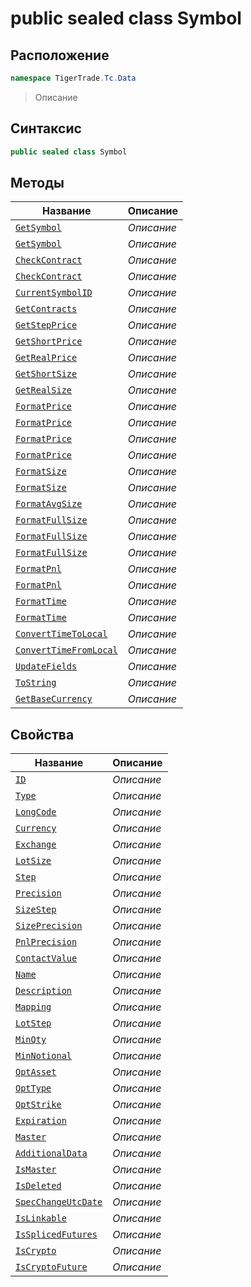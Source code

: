 
# public sealed class Symbol
## Расположение
```csharp
namespace TigerTrade.Tc.Data
```



> Описание

## Синтаксис
```csharp
public sealed class Symbol
```


## Методы
| Название | Описание |
| --- | --- |
| [`GetSymbol`](./Symbol.cs/Методы/GetSymbol.md) | *Описание* |
| [`GetSymbol`](./Symbol.cs/Методы/GetSymbol.md) | *Описание* |
| [`CheckContract`](./Symbol.cs/Методы/CheckContract.md) | *Описание* |
| [`CheckContract`](./Symbol.cs/Методы/CheckContract.md) | *Описание* |
| [`CurrentSymbolID`](./Symbol.cs/Методы/CurrentSymbolID.md) | *Описание* |
| [`GetContracts`](./Symbol.cs/Методы/GetContracts.md) | *Описание* |
| [`GetStepPrice`](./Symbol.cs/Методы/GetStepPrice.md) | *Описание* |
| [`GetShortPrice`](./Symbol.cs/Методы/GetShortPrice.md) | *Описание* |
| [`GetRealPrice`](./Symbol.cs/Методы/GetRealPrice.md) | *Описание* |
| [`GetShortSize`](./Symbol.cs/Методы/GetShortSize.md) | *Описание* |
| [`GetRealSize`](./Symbol.cs/Методы/GetRealSize.md) | *Описание* |
| [`FormatPrice`](./Symbol.cs/Методы/FormatPrice.md) | *Описание* |
| [`FormatPrice`](./Symbol.cs/Методы/FormatPrice.md) | *Описание* |
| [`FormatPrice`](./Symbol.cs/Методы/FormatPrice.md) | *Описание* |
| [`FormatPrice`](./Symbol.cs/Методы/FormatPrice.md) | *Описание* |
| [`FormatSize`](./Symbol.cs/Методы/FormatSize.md) | *Описание* |
| [`FormatSize`](./Symbol.cs/Методы/FormatSize.md) | *Описание* |
| [`FormatAvgSize`](./Symbol.cs/Методы/FormatAvgSize.md) | *Описание* |
| [`FormatFullSize`](./Symbol.cs/Методы/FormatFullSize.md) | *Описание* |
| [`FormatFullSize`](./Symbol.cs/Методы/FormatFullSize.md) | *Описание* |
| [`FormatFullSize`](./Symbol.cs/Методы/FormatFullSize.md) | *Описание* |
| [`FormatPnl`](./Symbol.cs/Методы/FormatPnl.md) | *Описание* |
| [`FormatPnl`](./Symbol.cs/Методы/FormatPnl.md) | *Описание* |
| [`FormatTime`](./Symbol.cs/Методы/FormatTime.md) | *Описание* |
| [`FormatTime`](./Symbol.cs/Методы/FormatTime.md) | *Описание* |
| [`ConvertTimeToLocal`](./Symbol.cs/Методы/ConvertTimeToLocal.md) | *Описание* |
| [`ConvertTimeFromLocal`](./Symbol.cs/Методы/ConvertTimeFromLocal.md) | *Описание* |
| [`UpdateFields`](./Symbol.cs/Методы/UpdateFields.md) | *Описание* |
| [`ToString`](./Symbol.cs/Методы/ToString.md) | *Описание* |
| [`GetBaseCurrency`](./Symbol.cs/Методы/GetBaseCurrency.md) | *Описание* |

## Свойства
| Название | Описание |
| --- | --- |
| [`ID`](./Symbol.cs/Свойства/ID.md) | *Описание* |
| [`Type`](./Symbol.cs/Свойства/Type.md) | *Описание* |
| [`LongCode`](./Symbol.cs/Свойства/LongCode.md) | *Описание* |
| [`Currency`](./Symbol.cs/Свойства/Currency.md) | *Описание* |
| [`Exchange`](./Symbol.cs/Свойства/Exchange.md) | *Описание* |
| [`LotSize`](./Symbol.cs/Свойства/LotSize.md) | *Описание* |
| [`Step`](./Symbol.cs/Свойства/Step.md) | *Описание* |
| [`Precision`](./Symbol.cs/Свойства/Precision.md) | *Описание* |
| [`SizeStep`](./Symbol.cs/Свойства/SizeStep.md) | *Описание* |
| [`SizePrecision`](./Symbol.cs/Свойства/SizePrecision.md) | *Описание* |
| [`PnlPrecision`](./Symbol.cs/Свойства/PnlPrecision.md) | *Описание* |
| [`ContactValue`](./Symbol.cs/Свойства/ContactValue.md) | *Описание* |
| [`Name`](./Symbol.cs/Свойства/Name.md) | *Описание* |
| [`Description`](./Symbol.cs/Свойства/Description.md) | *Описание* |
| [`Mapping`](./Symbol.cs/Свойства/Mapping.md) | *Описание* |
| [`LotStep`](./Symbol.cs/Свойства/LotStep.md) | *Описание* |
| [`MinQty`](./Symbol.cs/Свойства/MinQty.md) | *Описание* |
| [`MinNotional`](./Symbol.cs/Свойства/MinNotional.md) | *Описание* |
| [`OptAsset`](./Symbol.cs/Свойства/OptAsset.md) | *Описание* |
| [`OptType`](./Symbol.cs/Свойства/OptType.md) | *Описание* |
| [`OptStrike`](./Symbol.cs/Свойства/OptStrike.md) | *Описание* |
| [`Expiration`](./Symbol.cs/Свойства/Expiration.md) | *Описание* |
| [`Master`](./Symbol.cs/Свойства/Master.md) | *Описание* |
| [`AdditionalData`](./Symbol.cs/Свойства/AdditionalData.md) | *Описание* |
| [`IsMaster`](./Symbol.cs/Свойства/IsMaster.md) | *Описание* |
| [`IsDeleted`](./Symbol.cs/Свойства/IsDeleted.md) | *Описание* |
| [`SpecChangeUtcDate`](./Symbol.cs/Свойства/SpecChangeUtcDate.md) | *Описание* |
| [`IsLinkable`](./Symbol.cs/Свойства/IsLinkable.md) | *Описание* |
| [`IsSplicedFutures`](./Symbol.cs/Свойства/IsSplicedFutures.md) | *Описание* |
| [`IsCrypto`](./Symbol.cs/Свойства/IsCrypto.md) | *Описание* |
| [`IsCryptoFuture`](./Symbol.cs/Свойства/IsCryptoFuture.md) | *Описание* |



